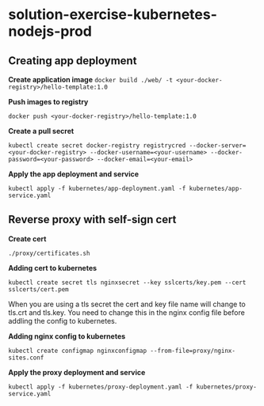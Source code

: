 # solution-exercise-kubernetes-nodejs-prod

## Creating app deployment
**Create application image**
`docker build ./web/ -t <your-docker-registry>/hello-template:1.0`

**Push images to registry**

`docker push <your-docker-registry>/hello-template:1.0`

**Create a pull secret**

`kubectl create secret docker-registry registrycred --docker-server=<your-docker-registry> --docker-username=<your-username> --docker-password=<your-password> --docker-email=<your-email>`

**Apply the app deployment and service**

`kubectl apply -f kubernetes/app-deployment.yaml -f kubernetes/app-service.yaml`

## Reverse proxy with self-sign cert
**Create cert**

`./proxy/certificates.sh`

**Adding cert to kubernetes**

`kubectl create secret tls nginxsecret --key sslcerts/key.pem --cert sslcerts/cert.pem`

When you are using a tls secret the cert and key file name will change to tls.crt and tls.key.
You need to change this in the nginx config file before addling the config to kubernetes.

**Adding nginx config to kubernetes**

`kubectl create configmap nginxconfigmap --from-file=proxy/nginx-sites.conf`

**Apply the proxy deployment and service**

`kubectl apply -f kubernetes/proxy-deployment.yaml -f kubernetes/proxy-service.yaml`
